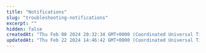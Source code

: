 ```yaml
---
title: "Notifications"
slug: "troubleshooting-notifications"
excerpt: ""
hidden: false
createdAt: "Thu Feb 08 2024 20:32:34 GMT+0000 (Coordinated Universal Time)"
updatedAt: "Thu Feb 22 2024 14:46:42 GMT+0000 (Coordinated Universal Time)"
---
```

